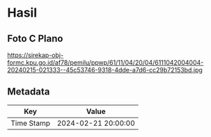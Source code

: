 # Hasil

## Foto C Plano

https://sirekap-obj-formc.kpu.go.id/af78/pemilu/ppwp/61/11/04/20/04/6111042004004-20240215-021333--45c53746-9318-4dde-a7d6-cc29b72153bd.jpg


## Metadata

| Key        | Value               |
| ---------- | ------------------- |
| Time Stamp | 2024-02-21 20:00:00 |



